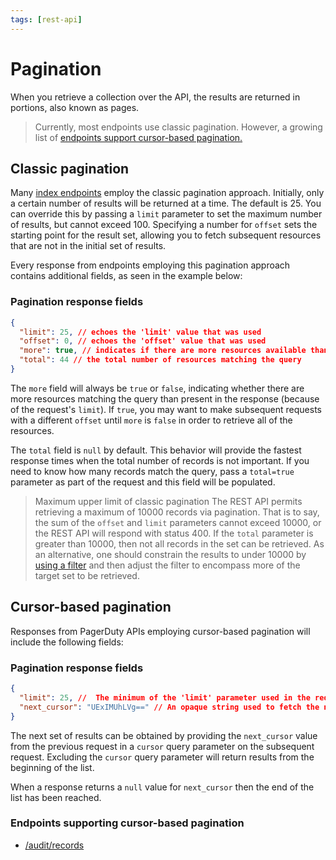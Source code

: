 ```yaml
---
tags: [rest-api]
---
```


# Pagination

When you retrieve a collection over the API, the results are returned in portions, also known as pages.

<!-- theme:info -->
> Currently, most endpoints use classic pagination. However, a growing list of [endpoints support cursor-based pagination.](#endpoints-supporting-cursor-based-pagination)

## Classic pagination

Many [index endpoints](../../docs/REST-API/05-Endpoints.md#resources-index) employ the classic pagination approach. Initially, only a certain number of results will be returned at a time. The default is 25. You can override this by passing a `limit` parameter to set the maximum number of results, but cannot exceed 100. Specifying a number for `offset` sets the starting point for the result set, allowing you to fetch subsequent resources that are not in the initial set of results.

Every response from endpoints employing this pagination approach contains additional fields, as seen in the example below:

### Pagination response fields
```json
{
  "limit": 25, // echoes the 'limit' value that was used
  "offset": 0, // echoes the 'offset' value that was used
  "more": true, // indicates if there are more resources available than were returned
  "total": 44 // the total number of resources matching the query
}
```

The `more` field will always be `true` or `false`, indicating whether there are more resources matching the query than present in the response (because of the request's `limit`). If `true`, you may want to make subsequent requests with a different `offset` until `more` is `false` in order to retrieve all of the resources.

The `total` field is `null` by default. This behavior will provide the fastest response times when the total number of records is not important. If you need to know how many records match the query, pass a `total=true` parameter as part of the request and this field will be populated.

<!-- theme:warning -->
> Maximum upper limit of classic pagination
> The REST API permits retrieving a maximum of 10000 records via pagination. That is to say, the sum of the `offset` and `limit` parameters cannot exceed 10000, or the REST API will respond with status 400.
> If the `total` parameter is greater than 10000, then not all records in the set can be retrieved. As an alternative, one should constrain the results to under 10000 by [using a filter](../../docs/REST-API/07-Filtering.md) and then adjust the filter to encompass more of the target set to be retrieved.

## Cursor-based pagination

Responses from PagerDuty APIs employing cursor-based pagination will include the following fields:

### Pagination response fields
```json
{
  "limit": 25, //  The minimum of the 'limit' parameter used in the request or the maximum request size of the API
  "next_cursor": "UExIMUhLVg==" // An opaque string used to fetch the next set of results or 'null' if no additional results are available
}
```

The next set of results can be obtained by providing the `next_cursor` value from the previous request in a `cursor` query parameter on the subsequent request. Excluding the `cursor` query parameter will return results from the beginning of the list.

When a response returns a `null` value for `next_cursor` then the end of the list has been reached.

### Endpoints supporting cursor-based pagination
* [/audit/records](https://developer.pagerduty.com/api-reference/reference/REST/openapiv3.json/paths/~1audit~1records/get)
